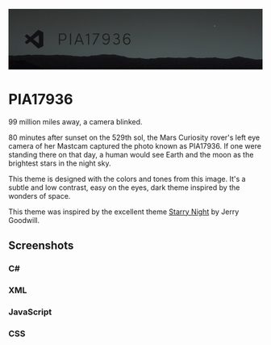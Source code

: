 ![](https://raw.githubusercontent.com/DoomishFox/pia17936-dark/main/pia17936-dark.jpg)
# PIA17936
99 million miles away, a camera blinked.

80 minutes after sunset on the 529th sol, the Mars Curiosity rover's left eye camera of her Mastcam captured the photo known as PIA17936. If one were standing there on that day, a human would see Earth and the moon as the brightest stars in the night sky.

This theme is designed with the colors and tones from this image. It's a subtle and low contrast, easy on the eyes, dark theme inspired by the wonders of space.

This theme was inspired by the excellent theme [Starry Night](https://github.com/JerryGoodwill/vscode-theme-starry-night) by Jerry Goodwill.



## Screenshots

### C#

### XML

### JavaScript

### CSS